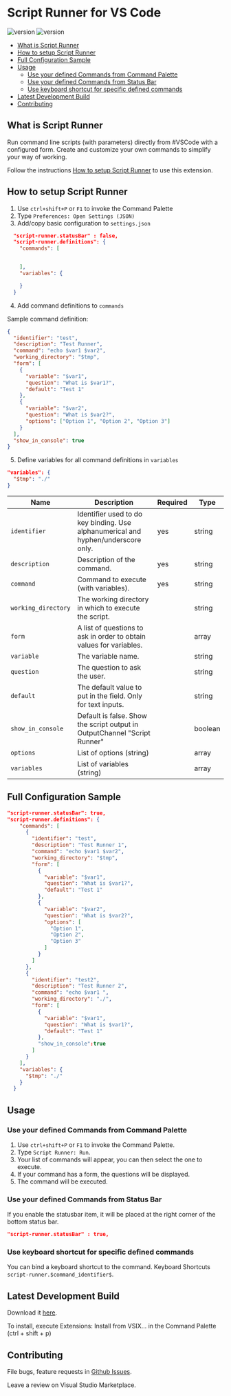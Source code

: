 <h1>Script Runner for VS Code</h1>

![version](https://vsmarketplacebadge.apphb.com/version/easterapps.script-runner.png)
![version](https://vsmarketplacebadge.apphb.com/rating-star/easterapps.script-runner.png)

- [What is Script Runner](#what-is-script-runner)
- [How to setup Script Runner](#how-to-setup-script-runner)
- [Full Configuration Sample](#full-configuration-sample)
- [Usage](#usage)
  - [Use your defined Commands from Command Palette](#use-your-defined-commands-from-command-palette)
  - [Use your defined Commands from Status Bar](#use-your-defined-commands-from-status-bar)
  - [Use keyboard shortcut for specific defined commands](#use-keyboard-shortcut-for-specific-defined-commands)
- [Latest Development Build](#latest-development-build)
- [Contributing](#contributing)

## What is Script Runner

Run command line scripts (with parameters) directly from #VSCode with a configured form.
Create and customize your own commands to simplify your way of working.

Follow the instructions [How to setup Script Runner](#how-to-setup-script-runner) to use this extension.

## How to setup Script Runner

1. Use `ctrl+shift+P` or `F1` to invoke the Command Palette
2. Type `Preferences: Open Settings (JSON)`
3. Add/copy basic configuration to `settings.json`

```json
  "script-runner.statusBar" : false,
  "script-runner.definitions": {
    "commands": [


    ],
    "variables": {

    }
  }
```

4. Add command definitions to `commands`

Sample command definition:

```json
{
  "identifier": "test",
  "description": "Test Runner",
  "command": "echo $var1 $var2",
  "working_directory": "$tmp",
  "form": [
    {
      "variable": "$var1",
      "question": "What is $var1?",
      "default": "Test 1"
    },
    {
      "variable": "$var2",
      "question": "What is $var2?",
      "options": ["Option 1", "Option 2", "Option 3"]
    }
  ],
  "show_in_console": true
}
```

5. Define variables for all command definitions in `variables`

```json
"variables": {
  "$tmp": "./"
}
```

| Name                | Description                                                                       | Required | Type    |
| ------------------- | --------------------------------------------------------------------------------- | -------- | ------- |
| `identifier`        | Identifier used to do key binding. Use alphanumerical and hyphen/underscore only. | yes      | string  |
| `description`       | Description of the command.                                                       | yes      | string  |
| `command`           | Command to execute (with variables).                                              | yes      | string  |
| `working_directory` | The working directory in which to execute the script.                             |          | string  |
| `form`              | A list of questions to ask in order to obtain values for variables.               |          | array   |
| `variable`          | The variable name.                                                                |          | string  |
| `question`          | The question to ask the user.                                                     |          | string  |
| `default`           | The default value to put in the field. Only for text inputs.                      |          | string  |
| `show_in_console`   | Default is false. Show the script output in OutputChannel "Script Runner"         |          | boolean |
| `options`           | List of options (string)                                                          |          | array   |
| `variables`         | List of variables (string)                                                        |          | array   |

## Full Configuration Sample

```json
"script-runner.statusBar": true,
"script-runner.definitions": {
    "commands": [
      {
        "identifier": "test",
        "description": "Test Runner 1",
        "command": "echo $var1 $var2",
        "working_directory": "$tmp",
        "form": [
          {
            "variable": "$var1",
            "question": "What is $var1?",
            "default": "Test 1"
          },
          {
            "variable": "$var2",
            "question": "What is $var2?",
            "options": [
              "Option 1",
              "Option 2",
              "Option 3"
            ]
          }
        ]
      },
      {
        "identifier": "test2",
        "description": "Test Runner 2",
        "command": "echo $var1 ",
        "working_directory": "./",
        "form": [
          {
            "variable": "$var1",
            "question": "What is $var1?",
            "default": "Test 1"
          },
          "show_in_console":true
        ]
      }
    ],
    "variables": {
      "$tmp": "./"
    }
  }

```

## Usage

### Use your defined Commands from Command Palette

1. Use `ctrl+shift+P` or `F1` to invoke the Command Palette.
2. Type `Script Runner: Run`.
3. Your list of commands will appear, you can then select the one to execute.
4. If your command has a form, the questions will be displayed.
5. The command will be executed.

### Use your defined Commands from Status Bar

If you enable the statusbar item, it will be placed at the right corner of the bottom status bar.

```json
"script-runner.statusBar" : true,
```

### Use keyboard shortcut for specific defined commands

You can bind a keyboard shortcut to the command. Keyboard Shortcuts `script-runner.$command_identifier$`.

## Latest Development Build

Download it [here](https://github.com/easterapps/vscode-script-runner).

To install, execute Extensions: Install from VSIX... in the Command Palette (ctrl + shift + p)

## Contributing

File bugs, feature requests in [Github Issues](<[https://link](https://github.com/easterapps/vscode-script-runner/issues)>).

Leave a review on Visual Studio Marketplace.
